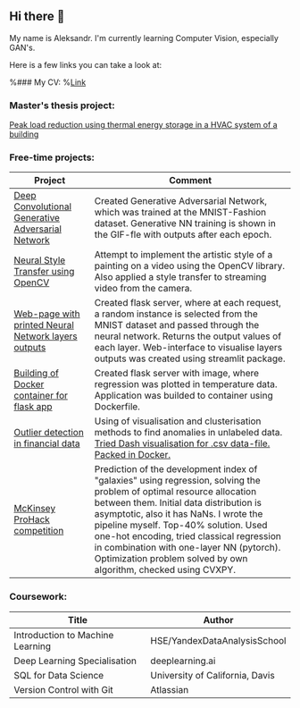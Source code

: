 ## Hi there 👋

<!--
**asisakov/asisakov** is a ✨ _special_ ✨ repository because its `README.md` (this file) appears on your GitHub profile.

Here are some ideas to get you started:

- 🔭 I’m currently working on ...
- 🌱 I’m currently learning ...
- 👯 I’m looking to collaborate on ...
- 🤔 I’m looking for help with ...
- 💬 Ask me about ...
- 📫 How to reach me: ...
- 😄 Pronouns: ...
- ⚡ Fun fact: ...
-->

My name is Aleksandr. I'm currently learning Computer Vision, especially GAN's.

Here is a few links you can take a look at:

%### My CV:
%[Link](https://github.com/asisakov/CV/blob/master/CV_Isakov.pdf)

### Master's thesis project:
[Peak load reduction using thermal energy storage in a HVAC system of a building](https://github.com/asisakov/Thesis)

### Free-time projects:

| Project | Comment |
| ------- | --------------|
| [Deep Convolutional Generative Adversarial Network](https://github.com/asisakov/Computer_Vision_Projects/tree/master/Deep\%20Convolutional\%20Generative\%20Adversarial\%20Networks) | Created Generative Adversarial Network, which was trained at the MNIST-Fashion dataset. Generative NN training is shown in the GIF-fle with outputs after each epoch. |
| [Neural Style Transfer using OpenCV](https://github.com/asisakov/Computer_Vision_Projects/tree/master/Neural\%20Style\%20Transfer) | Attempt to implement the artistic style of a painting on a video using the OpenCV library. Also applied a style transfer to streaming video from the camera. |
| [Web-page with printed Neural Network layers outputs](https://github.com/asisakov/Computer_Vision_Projects/tree/master/NN\%20layers\%20visualizer) | Created  flask server, where at each request, a random instance is selected from the MNIST dataset and passed through the neural network. Returns the output values of each layer. Web-interface to visualise layers outputs was created using streamlit package. |
| [Building of Docker container for flask app](https://github.com/asisakov/Computer_Vision_Projects/tree/master/DockerContainer) | Created flask server with image, where regression was plotted in temperature data. Application was builded to container using Dockerfile. |
| [Outlier detection in financial data](https://github.com/asisakov/Outlier-Detection) | Using of visualisation and clusterisation methods to find anomalies in unlabeled data. [Tried Dash visualisation for .csv data-file. Packed in Docker.](https://github.com/asisakov/plotly_dash_data_visualisation) |
| [McKinsey ProHack competition](https://github.com/asisakov/McKinsey-ProHack) | Prediction of the development index of "galaxies" using regression, solving the problem of optimal resource allocation between them. Initial data distribution is asymptotic, also it has NaNs. I wrote the pipeline myself. Top-40% solution. Used one-hot encoding, tried classical regression in combination with one-layer NN (pytorch). Optimization problem solved by own algorithm, checked using CVXPY. |

### Coursework:

| Title | Author |
| ------- | --------------|
| Introduction to Machine Learning | HSE/YandexDataAnalysisSchool |
| Deep Learning Specialisation | deeplearning.ai |
| SQL for Data Science | University of California, Davis |
| Version Control with Git | Atlassian |

